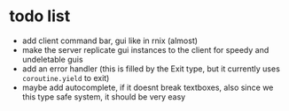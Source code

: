 # todo list

- add client command bar, gui like in rnix (almost)
- make the server replicate gui instances to the client for speedy and undeletable guis
- add an error handler (this is filled by the Exit type, but it currently uses `coroutine.yield` to exit)
- maybe add autocomplete, if it doesnt break textboxes, also since we this type safe system, it should be very easy
